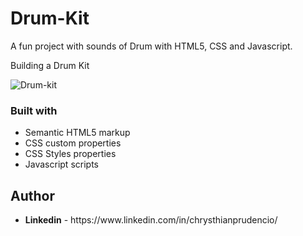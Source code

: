 # Drum-Kit
A fun project with sounds of Drum with HTML5, CSS and Javascript.

Building a Drum Kit 

![Drum-kit](https://user-images.githubusercontent.com/97757463/199118107-da2601bd-059a-4eff-a8fe-0551032e66e5.jpg)

### Built with

<ul>
  <li>Semantic HTML5 markup</li>
  <Li>CSS custom properties</li>
  <li>CSS Styles properties</li>
  <li>Javascript scripts</li>
</ul>

## Author

  <ul>
    <li><strong>Linkedin</strong> - https://www.linkedin.com/in/chrysthianprudencio/ 
  </ul>

